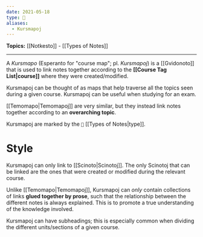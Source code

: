 ```yaml
---
date: 2021-05-18
type: 🧠
aliases:
  - Kursmapoj
---
```


**Topics:** [[Notkesto]] - [[Types of Notes]]

---

A _Kursmapo_ (Esperanto for "course map"; pl. _Kursmapoj_) is a [[Gvidonoto]] that is used to link notes together according to the **[[Course Tag List|course]]** where they were created/modified.

Kursmapoj can be thought of as maps that help traverse all the topics seen during a given course. Kursmapoj can be useful when studying for an exam.

[[Temomapo|Temomapoj]] are very similar, but they instead link notes together according to an **overarching topic**.

Kursmapoj are marked by the `🏫` [[Types of Notes|type]].

# Style

Kursmapoj can only link to [[Scinoto|Scinotoj]]. The only Scinotoj that can be linked are the ones that were created or modified during the relevant course.

Unlike [[Temomapo|Temomapoj]], Kursmapoj can _only_ contain collections of links **glued together by prose**, such that the relationship between the different notes is always explained. This is to promote a true understanding of the knowledge involved.

Kursmapoj can have subheadings; this is especially common when dividing the different units/sections of a given course.
